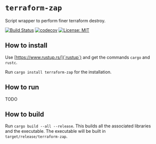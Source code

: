 # `terraform-zap`

Script wrapper to perform finer terraform destroy.

[![Build Status](https://travis-ci.org/guangie88/terraform-zap.svg?branch=master)](https://travis-ci.org/guangie88/terraform-zap)
[![codecov](https://codecov.io/gh/guangie88/terraform-zap/branch/master/graph/badge.svg)](https://codecov.io/gh/guangie88/terraform-zap)
[![License: MIT](https://img.shields.io/badge/License-MIT-yellow.svg)](https://opensource.org/licenses/MIT)

## How to install

Use [https://www.rustup.rs/](`rustup`) and get the commands `cargo` and
`rustc`.

Run `cargo install terraform-zap` for the installation.

## How to run

TODO

## How to build

Run `cargo build --all --release`. This builds all the associated libraries
and the executable. The executable will be built in
`target/release/terraform-zap`.
